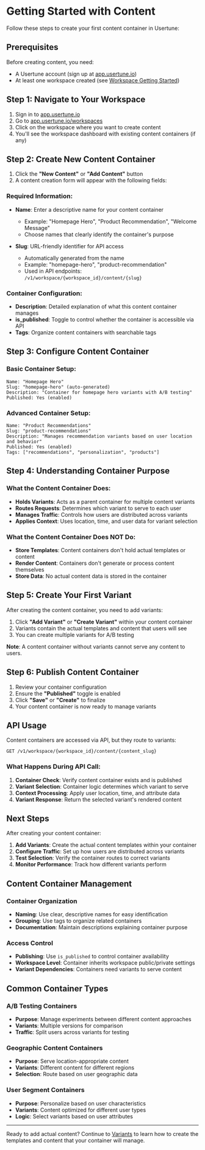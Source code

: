# Getting Started with Content

Follow these steps to create your first content container in Usertune:

## Prerequisites

Before creating content, you need:
- A Usertune account (sign up at [app.usertune.io](https://app.usertune.io))
- At least one workspace created (see [Workspace Getting Started](../workspace/getting-started.md))

## Step 1: Navigate to Your Workspace

1. Sign in to [app.usertune.io](https://app.usertune.io)
2. Go to [app.usertune.io/workspaces](https://app.usertune.io/workspaces)
3. Click on the workspace where you want to create content
4. You'll see the workspace dashboard with existing content containers (if any)

## Step 2: Create New Content Container

1. Click the **"New Content"** or **"Add Content"** button
2. A content creation form will appear with the following fields:

### Required Information:
- **Name**: Enter a descriptive name for your content container
  - Example: "Homepage Hero", "Product Recommendation", "Welcome Message"
  - Choose names that clearly identify the container's purpose

- **Slug**: URL-friendly identifier for API access
  - Automatically generated from the name
  - Example: "homepage-hero", "product-recommendation"
  - Used in API endpoints: `/v1/workspace/{workspace_id}/content/{slug}`

### Container Configuration:
- **Description**: Detailed explanation of what this content container manages
- **is_published**: Toggle to control whether the container is accessible via API
- **Tags**: Organize content containers with searchable tags

## Step 3: Configure Content Container

### Basic Container Setup:
```
Name: "Homepage Hero"
Slug: "homepage-hero" (auto-generated)
Description: "Container for homepage hero variants with A/B testing"
Published: Yes (enabled)
```

### Advanced Container Setup:
```
Name: "Product Recommendations"
Slug: "product-recommendations"  
Description: "Manages recommendation variants based on user location and behavior"
Published: Yes (enabled)
Tags: ["recommendations", "personalization", "products"]
```

## Step 4: Understanding Container Purpose

### What the Content Container Does:
- **Holds Variants**: Acts as a parent container for multiple content variants
- **Routes Requests**: Determines which variant to serve to each user
- **Manages Traffic**: Controls how users are distributed across variants
- **Applies Context**: Uses location, time, and user data for variant selection

### What the Content Container Does NOT Do:
- **Store Templates**: Content containers don't hold actual templates or content
- **Render Content**: Containers don't generate or process content themselves
- **Store Data**: No actual content data is stored in the container

## Step 5: Create Your First Variant

After creating the content container, you need to add variants:

1. Click **"Add Variant"** or **"Create Variant"** within your content container
2. Variants contain the actual templates and content that users will see
3. You can create multiple variants for A/B testing

**Note**: A content container without variants cannot serve any content to users.

## Step 6: Publish Content Container

1. Review your container configuration
2. Ensure the **"Published"** toggle is enabled
3. Click **"Save"** or **"Create"** to finalize
4. Your content container is now ready to manage variants

## API Usage

Content containers are accessed via API, but they route to variants:

```
GET /v1/workspace/{workspace_id}/content/{content_slug}
```

### What Happens During API Call:
1. **Container Check**: Verify content container exists and is published
2. **Variant Selection**: Container logic determines which variant to serve
3. **Context Processing**: Apply user location, time, and attribute data
4. **Variant Response**: Return the selected variant's rendered content

## Next Steps

After creating your content container:

1. **Add Variants**: Create the actual content templates within your container
2. **Configure Traffic**: Set up how users are distributed across variants
3. **Test Selection**: Verify the container routes to correct variants
4. **Monitor Performance**: Track how different variants perform

## Content Container Management

### Container Organization
- **Naming**: Use clear, descriptive names for easy identification
- **Grouping**: Use tags to organize related containers
- **Documentation**: Maintain descriptions explaining container purpose

### Access Control
- **Publishing**: Use `is_published` to control container availability
- **Workspace Level**: Container inherits workspace public/private settings
- **Variant Dependencies**: Containers need variants to serve content

## Common Container Types

### A/B Testing Containers
- **Purpose**: Manage experiments between different content approaches
- **Variants**: Multiple versions for comparison
- **Traffic**: Split users across variants for testing

### Geographic Content Containers
- **Purpose**: Serve location-appropriate content
- **Variants**: Different content for different regions
- **Selection**: Route based on user geographic data

### User Segment Containers
- **Purpose**: Personalize based on user characteristics
- **Variants**: Content optimized for different user types
- **Logic**: Select variants based on user attributes

---

Ready to add actual content? Continue to [Variants](../variant/getting-started.md) to learn how to create the templates and content that your container will manage. 